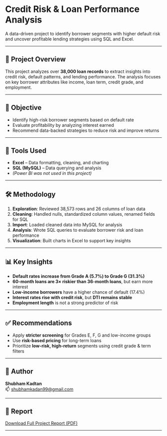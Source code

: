 # Credit Risk & Loan Performance Analysis

A data-driven project to identify borrower segments with higher default risk and uncover profitable lending strategies using SQL and Excel.

---

## 📂 Project Overview

This project analyzes over **38,000 loan records** to extract insights into credit risk, default patterns, and lending performance. The analysis focuses on key borrower attributes like income, loan term, credit grade, and employment.

---

## 🎯 Objective

- Identify high-risk borrower segments based on default rate
- Evaluate profitability by analyzing interest earned
- Recommend data-backed strategies to reduce risk and improve returns

---

## 🧰 Tools Used

- **Excel** – Data formatting, cleaning, and charting
- **SQL (MySQL)** – Data querying and analysis
- *(Power BI was not used in this project)*

---

## 🛠️ Methodology

1. **Exploration**: Reviewed 38,573 rows and 26 columns of loan data
2. **Cleaning**: Handled nulls, standardized column values, renamed fields for SQL
3. **Import**: Loaded cleaned data into MySQL for analysis
4. **Analysis**: Wrote SQL queries to evaluate borrower risk and loan performance
5. **Visualization**: Built charts in Excel to support key insights

---

## 📊 Key Insights

- **Default rates increase from Grade A (5.7%) to Grade G (31.3%)**
- **60-month loans are 3× riskier than 36-month loans**, but earn more interest
- **Low-income borrowers** have a higher chance of default (17.4%)
- **Interest rates rise with credit risk**, but **DTI remains stable**
- **Employment length** is not a strong predictor of risk

---

## ✅ Recommendations

- Apply **stricter screening** for Grades E, F, G and low-income groups
- Use **risk-based pricing** for long-term loans
- Prioritize **low-risk, high-return** segments using credit grade & term filters

---

## 👤 Author

**Shubham Kadtan**  
📫 [shubhamkadan99@gmail.com](mailto:shubhamkadan99@gmail.com)

---

## 📁 Report

[Download Full Project Report (PDF)](Credit_Risk_%26_Loan_Performance_Analysis.pdf)

---
